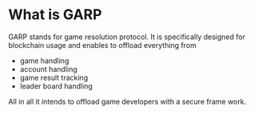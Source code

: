 # What is GARP
GARP stands for game resolution protocol. It is specifically designed for blockchain usage and enables to 
offload everything from 

* game handling
* account handling
* game result tracking
* leader board handling

All in all it intends to offload game developers with a secure frame work. 